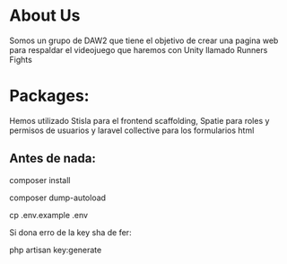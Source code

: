 # About Us

Somos un grupo de DAW2 que tiene el objetivo de crear una pagina web para respaldar el videojuego que haremos con Unity llamado Runners Fights


# Packages:

Hemos utilizado Stisla para el frontend scaffolding, Spatie para roles y permisos de usuarios y laravel collective para los formularios html

## Antes de nada:

composer install

composer dump-autoload

cp .env.example .env

Si dona erro de la key sha de fer:

php artisan key:generate
